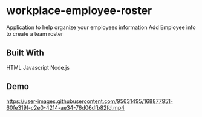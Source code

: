 # workplace-employee-roster

Application to help organize your employees information
Add Employee info to create a team roster 

## Built With
HTML Javascript Node.js 

##  Demo


https://user-images.githubusercontent.com/95631495/168877951-60fe319f-c2e0-4214-ae34-76d06dfb82fd.mp4



